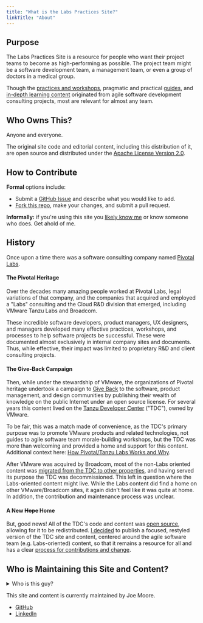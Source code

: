 ```yaml
---
title: "What is the Labs Practices Site?"
linkTitle: "About"
---
```


## Purpose

The Labs Practices Site is a resource for people who want their project teams to become as high-performing as possible. The project team might be a software development team, a management team, or even a group of doctors in a medical group.

Though the [practices and workshops](/practices), pragmatic and practical [guides](/guides), and [in-depth learning content](/learningpaths) originated from agile software development consulting projects, most are relevant for almost any team.

## Who Owns This?

Anyone and everyone.

The original site code and editorial content, including this distribution of it, are open source and distributed under the [Apache License Version 2.0](https://github.com/joemoore/labs-practices-site/blob/main/LICENSE).

<a name="contribute"></a>

## How to Contribute

**Formal** options include:

- Submit a [GitHub Issue](https://github.com/joemoore/labs-practices-site/issues) and describe what you would like to add.
- [Fork this repo](https://github.com/joemoore/labs-practices-site/fork), make your changes, and submit a pull request.

**Informally:** if you're using this site you [likely know me](#who) or know someone who does. Get ahold of me.

## History

Once upon a time there was a software consulting company named [Pivotal Labs](https://en.wikipedia.org/wiki/Pivotal_Labs).

#### The Pivotal Heritage

Over the decades many amazing people worked at Pivotal Labs, legal variations of that company, and the companies that acquired and employed a "Labs" consulting and the Cloud R&D division that emerged, including VMware Tanzu Labs and Broadcom.

These incredible software developers, product managers, UX designers, and managers developed many effective practices, workshops, and processes to help software projects be successful. These were documented almost exclusively in internal company sites and documents. Thus, while effective, their impact was limited to proprietary R&D and client consulting projects.

#### The Give-Back Campaign

Then, while under the stewardship of VMware, the organizations of Pivotal heritage undertook a campaign to [Give Back](/learningpaths/application-development-how-we-work/share-knowledge/) to the software, product management, and design communities by publishing their wealth of knowledge on the public Internet under an open source license. For several years this content lived on the [Tanzu Developer Center](/) ("TDC"), owned by VMware.

To be fair, this was a match made of convenience, as the TDC's primary purpose was to promote VMware products and related technologies, not guides to agile software team morale-building workshops, but the TDC was more than welcoming and provided a home and support for this content. Additional context here: [How Pivotal/Tanzu Labs Works and Why](/learningpaths/application-development-how-we-work/).

After VMware was acquired by Broadcom, most of the non-Labs oriented content was [migrated from the TDC to other properties](https://github.com/vmware-tanzu/tanzu-dev-portal/pull/2929), and having served its purpose the TDC was decommissioned. This left in question where the Labs-oriented content might live. While the Labs content did find a home on other VMware/Broadcom sites, it again didn't feel like it was quite at home. In addition, the contribution and maintenance process was unclear.

#### A New ~~Hope~~ Home

But, good news! All of the TDC's code and content was [open source](https://github.com/joemoore/tanzu-dev-portal/blob/main/LICENSE), allowing for it to be redistributed. [I decided](#who) to publish a focused, restyled version of the TDC site and content, centered around the agile software team (e.g. Labs-oriented) content, so that it remains a resource for all and has a clear [process for contributions and change](#contribute).

<a name="who"></a>

## Who is Maintaining this Site and Content?

<details>
  <summary>Who is this guy?</summary>

![](https://avatars.githubusercontent.com/u/13995)

</details>

This site and content is currently maintained by Joe Moore.

- [GitHub](https://github.com/joemoore)
- [LinkedIn](https://www.linkedin.com/in/josephlmoore/)
